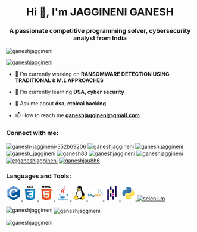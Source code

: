 <h1 align="center">Hi 👋, I'm JAGGINENI GANESH</h1>
<h3 align="center">A passionate competitive programming solver, cybersecurity analyst from India</h3>

<p align="left"> <img src="https://komarev.com/ghpvc/?username=ganeshjaggineni&label=Profile%20views&color=0e75b6&style=flat" alt="ganeshjaggineni" /> </p>

<p align="left"> <a href="https://github.com/ryo-ma/github-profile-trophy"><img src="https://github-profile-trophy.vercel.app/?username=ganeshjaggineni" alt="ganeshjaggineni" /></a> </p>

- 🔭 I’m currently working on **RANSOMWARE DETECTION USING TRADITIONAL & M.L APPROACHES**

- 🌱 I’m currently learning **DSA, cyber security**

- 💬 Ask me about **dsa, ethical hacking**

- 📫 How to reach me **ganeshjaggineni@gmail.com**

<h3 align="left">Connect with me:</h3>
<p align="left">
<a href="https://linkedin.com/in/ganesh-jaggineni-352b69206" target="blank"><img align="center" src="https://raw.githubusercontent.com/rahuldkjain/github-profile-readme-generator/master/src/images/icons/Social/linked-in-alt.svg" alt="ganesh-jaggineni-352b69206" height="30" width="40" /></a>
<a href="https://kaggle.com/ganeshjaggineni" target="blank"><img align="center" src="https://raw.githubusercontent.com/rahuldkjain/github-profile-readme-generator/master/src/images/icons/Social/kaggle.svg" alt="ganeshjaggineni" height="30" width="40" /></a>
<a href="https://fb.com/ganesh.jaggineni" target="blank"><img align="center" src="https://raw.githubusercontent.com/rahuldkjain/github-profile-readme-generator/master/src/images/icons/Social/facebook.svg" alt="ganesh.jaggineni" height="30" width="40" /></a>
<a href="https://instagram.com/ganesh_jaggineni" target="blank"><img align="center" src="https://raw.githubusercontent.com/rahuldkjain/github-profile-readme-generator/master/src/images/icons/Social/instagram.svg" alt="ganesh_jaggineni" height="30" width="40" /></a>
<a href="https://www.codechef.com/users/ganesh83" target="blank"><img align="center" src="https://cdn.jsdelivr.net/npm/simple-icons@3.1.0/icons/codechef.svg" alt="ganesh83" height="30" width="40" /></a>
<a href="https://codeforces.com/profile/ganeshjaggineni" target="blank"><img align="center" src="https://raw.githubusercontent.com/rahuldkjain/github-profile-readme-generator/master/src/images/icons/Social/codeforces.svg" alt="ganeshjaggineni" height="30" width="40" /></a>
<a href="https://www.leetcode.com/ganeshjaggineni" target="blank"><img align="center" src="https://raw.githubusercontent.com/rahuldkjain/github-profile-readme-generator/master/src/images/icons/Social/leet-code.svg" alt="ganeshjaggineni" height="30" width="40" /></a>
<a href="https://www.hackerearth.com/@ganeshjaggineni" target="blank"><img align="center" src="https://raw.githubusercontent.com/rahuldkjain/github-profile-readme-generator/master/src/images/icons/Social/hackerearth.svg" alt="@ganeshjaggineni" height="30" width="40" /></a>
<a href="https://auth.geeksforgeeks.org/user/ganeshjau8h6" target="blank"><img align="center" src="https://raw.githubusercontent.com/rahuldkjain/github-profile-readme-generator/master/src/images/icons/Social/geeks-for-geeks.svg" alt="ganeshjau8h6" height="30" width="40" /></a>
</p>

<h3 align="left">Languages and Tools:</h3>
<p align="left"> <a href="https://www.cprogramming.com/" target="_blank" rel="noreferrer"> <img src="https://raw.githubusercontent.com/devicons/devicon/master/icons/c/c-original.svg" alt="c" width="40" height="40"/> </a> <a href="https://www.w3schools.com/css/" target="_blank" rel="noreferrer"> <img src="https://raw.githubusercontent.com/devicons/devicon/master/icons/css3/css3-original-wordmark.svg" alt="css3" width="40" height="40"/> </a> <a href="https://www.w3.org/html/" target="_blank" rel="noreferrer"> <img src="https://raw.githubusercontent.com/devicons/devicon/master/icons/html5/html5-original-wordmark.svg" alt="html5" width="40" height="40"/> </a> <a href="https://www.java.com" target="_blank" rel="noreferrer"> <img src="https://raw.githubusercontent.com/devicons/devicon/master/icons/java/java-original.svg" alt="java" width="40" height="40"/> </a> <a href="https://www.linux.org/" target="_blank" rel="noreferrer"> <img src="https://raw.githubusercontent.com/devicons/devicon/master/icons/linux/linux-original.svg" alt="linux" width="40" height="40"/> </a> <a href="https://www.mysql.com/" target="_blank" rel="noreferrer"> <img src="https://raw.githubusercontent.com/devicons/devicon/master/icons/mysql/mysql-original-wordmark.svg" alt="mysql" width="40" height="40"/> </a> <a href="https://pandas.pydata.org/" target="_blank" rel="noreferrer"> <img src="https://raw.githubusercontent.com/devicons/devicon/2ae2a900d2f041da66e950e4d48052658d850630/icons/pandas/pandas-original.svg" alt="pandas" width="40" height="40"/> </a> <a href="https://www.python.org" target="_blank" rel="noreferrer"> <img src="https://raw.githubusercontent.com/devicons/devicon/master/icons/python/python-original.svg" alt="python" width="40" height="40"/> </a> <a href="https://www.selenium.dev" target="_blank" rel="noreferrer"> <img src="https://raw.githubusercontent.com/detain/svg-logos/780f25886640cef088af994181646db2f6b1a3f8/svg/selenium-logo.svg" alt="selenium" width="40" height="40"/> </a> </p>

<p><img align="left" src="https://github-readme-stats.vercel.app/api/top-langs?username=ganeshjaggineni&show_icons=true&locale=en&layout=compact" alt="ganeshjaggineni" /></p>

<p>&nbsp;<img align="center" src="https://github-readme-stats.vercel.app/api?username=ganeshjaggineni&show_icons=true&locale=en" alt="ganeshjaggineni" /></p>

<p><img align="center" src="https://github-readme-streak-stats.herokuapp.com/?user=ganeshjaggineni&" alt="ganeshjaggineni" /></p>

